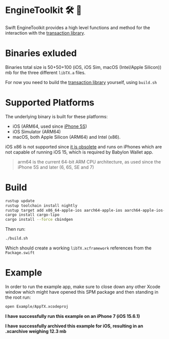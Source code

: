 # EngineToolkit 🛠 🧰

Swift EngineToolkit provides a high level functions and method for the interaction with the [transaction library][tlib].

# Binaries exluded
Binaries total size is 50+50+100 (iOS, iOS Sim, macOS (Intel/Apple Silicon)) mb for the three different `libTX.a` files.

For now you need to build the [transaction library][tlib] yourself, using `build.sh`

# Supported Platforms
The underlying binary is built for these platforms:
* iOS (ARM64, used since [iPhone 5S][iphonearchs])
* iOS Simulator (ARM64)
* macOS, both Apple Silicon (ARM64) and Intel (x86).

iOS x86 is not supported since [it is obsolete][iphonearchs] and runs on iPhones which are not capable of running iOS 15, which is required by Babylon Wallet app.
> arm64 is the current 64-bit ARM CPU architecture, as used since the iPhone 5S and later (6, 6S, SE and 7)

# Build

```sh
rustup update
rustup toolchain install nightly
rustup target add x86_64-apple-ios aarch64-apple-ios aarch64-apple-ios-sim aarch64-apple-darwin x86_64-apple-darwin
cargo install cargo-lipo
cargo install --force cbindgen
```

Then run:

```sh
./build.sh
```

Which should create a working `libTX.xcframework` references from the `Package.swift`

# Example
In order to run the example app, make sure to close down any other Xcode window which might have opened this SPM package and then standing in the root run:

```sh
open Example/AppTX.xcodeproj
```

**I have successfully run this example on an iPhone 7 (iOS 15.6.1)**

**I have successfully archived this example for iOS, resulting in an .xcarchive weighing 12.3 mb**

[tlib]: https://github.com/radixdlt/transaction-library
[iphonearchs]: https://docs.elementscompiler.com/Platforms/Cocoa/CpuArchitectures/
